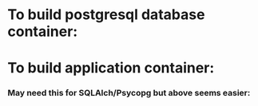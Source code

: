 
# To build postgresql database container:
<!-- $ cd database/
# Create the docker image
$ docker build -t postgres-db ./
# Run the docker image
$ docker run -d --name postgresdb-container -p 5432:5432 postgres-db
# Open image and db in interactive mode
$ docker exec -it <image id> bash
# Connect to psql
$ psql -U postgres-->

# To build application container:
<!--
# Run this in the parent directory
$ docker build -t <container-name> -f app/Dockerfile .
$ docker run -d -p 5001:5000 <container-name>
# Check in browser port 5001 or the port it's mapped to -->


### May need this for SQLAlch/Psycopg but above seems easier:
<!-- $ cd database/
# Create the docker image
$ docker build .
# Run the docker image and connect to it
$ docker run -it <image_id> bash
# Enter to the database
psql postgres://username:secret@localhost:5432/database -->